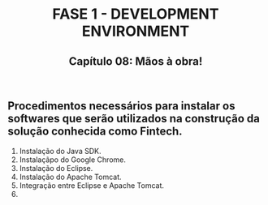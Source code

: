 <div id="fase01" align="center">
<h1>FASE 1 - DEVELOPMENT ENVIRONMENT</h1>
<h2>Capítulo 08: Mãos à obra!</h2>
</div>
<br>

## Procedimentos necessários para instalar os softwares que serão utilizados na construção da solução conhecida como Fintech.

1. Instalação do Java SDK.
2. Instalaçãpo do Google Chrome.
3. Instalação do Eclipse.
4. Instalação do Apache Tomcat.
5. Integração entre Eclipse e Apache Tomcat.
6. 